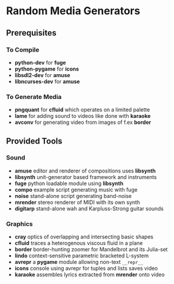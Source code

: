 # Random Media Generators

## Prerequisites

### To Compile

* **python-dev** for **fuge**
* **python-pygame** for **icons**
* **libsdl2-dev** for **amuse**
* **libncurses-dev** for **amuse**

### To Generate Media

* **pngquant** for **cfluid** which operates on a limited palette
* **lame** for adding sound to videos like done with **karaoke**
* **avconv** for generating video from images of f.ex  **border**

## Provided Tools

### Sound

* **amuse** editor and renderer of compositions uses **libsynth**
* **libsynth** unit-generator based framework and instruments
* **fuge** python loadable module using **libsynth**
* **compo** example script generating music with fuge
* **noise** stand-alone script generating band-noise
* **mrender** stereo renderer of MIDI with its own synth
* **digitarp** stand-alone wah and Karpluss-Strong guitar sounds

### Graphics

* **cray** optics of overlapping and intersecting basic shapes
* **cfluid** traces a heterogenous viscous fluid in a plane
* **border** border-hunting zoomer for Mandelbrot and its Julia-set
* **lindo** context-sensitive parametric bracketed L-system
* **avrepr** a **pygame** module allowing non-text ``__repr__``
* **icons** console using avrepr for tuples and lists saves video
* **karaoke** assembles lyrics extracted from **mrender** onto video
